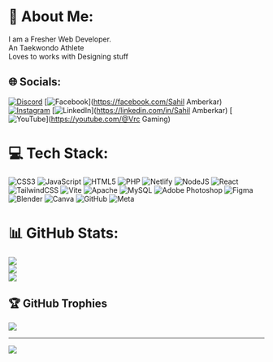# 💫 About Me:
I am a Fresher Web Developer.<br>An Taekwondo Athlete <br>Loves to works with Designing stuff<br>


## 🌐 Socials:
[![Discord](https://img.shields.io/badge/Discord-%237289DA.svg?logo=discord&logoColor=white)](https://discord.gg/vrcshadow) [![Facebook](https://img.shields.io/badge/Facebook-%231877F2.svg?logo=Facebook&logoColor=white)](https://facebook.com/Sahil Amberkar) [![Instagram](https://img.shields.io/badge/Instagram-%23E4405F.svg?logo=Instagram&logoColor=white)](https://instagram.com/_itz_sahil_9_) [![LinkedIn](https://img.shields.io/badge/LinkedIn-%230077B5.svg?logo=linkedin&logoColor=white)](https://linkedin.com/in/Sahil Amberkar) [![YouTube](https://img.shields.io/badge/YouTube-%23FF0000.svg?logo=YouTube&logoColor=white)](https://youtube.com/@Vrc Gaming) 

# 💻 Tech Stack:
![CSS3](https://img.shields.io/badge/css3-%231572B6.svg?style=for-the-badge&logo=css3&logoColor=white) ![JavaScript](https://img.shields.io/badge/javascript-%23323330.svg?style=for-the-badge&logo=javascript&logoColor=%23F7DF1E) ![HTML5](https://img.shields.io/badge/html5-%23E34F26.svg?style=for-the-badge&logo=html5&logoColor=white) ![PHP](https://img.shields.io/badge/php-%23777BB4.svg?style=for-the-badge&logo=php&logoColor=white) ![Netlify](https://img.shields.io/badge/netlify-%23000000.svg?style=for-the-badge&logo=netlify&logoColor=#00C7B7) ![NodeJS](https://img.shields.io/badge/node.js-6DA55F?style=for-the-badge&logo=node.js&logoColor=white) ![React](https://img.shields.io/badge/react-%2320232a.svg?style=for-the-badge&logo=react&logoColor=%2361DAFB) ![TailwindCSS](https://img.shields.io/badge/tailwindcss-%2338B2AC.svg?style=for-the-badge&logo=tailwind-css&logoColor=white) ![Vite](https://img.shields.io/badge/vite-%23646CFF.svg?style=for-the-badge&logo=vite&logoColor=white) ![Apache](https://img.shields.io/badge/apache-%23D42029.svg?style=for-the-badge&logo=apache&logoColor=white) ![MySQL](https://img.shields.io/badge/mysql-4479A1.svg?style=for-the-badge&logo=mysql&logoColor=white) ![Adobe Photoshop](https://img.shields.io/badge/adobe%20photoshop-%2331A8FF.svg?style=for-the-badge&logo=adobe%20photoshop&logoColor=white) ![Figma](https://img.shields.io/badge/figma-%23F24E1E.svg?style=for-the-badge&logo=figma&logoColor=white) ![Blender](https://img.shields.io/badge/blender-%23F5792A.svg?style=for-the-badge&logo=blender&logoColor=white) ![Canva](https://img.shields.io/badge/Canva-%2300C4CC.svg?style=for-the-badge&logo=Canva&logoColor=white) ![GitHub](https://img.shields.io/badge/github-%23121011.svg?style=for-the-badge&logo=github&logoColor=white) ![Meta](https://img.shields.io/badge/Meta-%230467DF.svg?style=for-the-badge&logo=Meta&logoColor=white)
# 📊 GitHub Stats:
![](https://github-readme-stats.vercel.app/api?username=Sahilamberkar09&theme=dark&hide_border=false&include_all_commits=false&count_private=false)<br/>
![](https://github-readme-streak-stats.herokuapp.com/?user=Sahilamberkar09&theme=dark&hide_border=false)<br/>
![](https://github-readme-stats.vercel.app/api/top-langs/?username=Sahilamberkar09&theme=dark&hide_border=false&include_all_commits=false&count_private=false&layout=compact)

## 🏆 GitHub Trophies
![](https://github-profile-trophy.vercel.app/?username=Sahilamberkar09&theme=radical&no-frame=false&no-bg=true&margin-w=4)

---
[![](https://visitcount.itsvg.in/api?id=Sahilamberkar09&icon=0&color=0)](https://visitcount.itsvg.in)

<!-- Proudly created with GPRM ( https://gprm.itsvg.in ) -->
